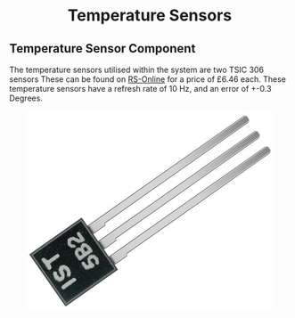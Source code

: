 <h1 align="center"> Temperature Sensors </h1>


## Temperature Sensor Component

The temperature sensors utilised within the system are two TSIC 306 sensors
These can be found on <a href="https://uk.rs-online.com/web/p/temperature-humidity-sensor-ics/1218022/">RS-Online</a> for a price of £6.46 each.
These temperature sensors have a refresh rate of 10 Hz, and an error of +-0.3 Degrees.


<p align="center">
<img src="images/Tsic306.jpg" alt="Tsic 306 sensor">
</p>

